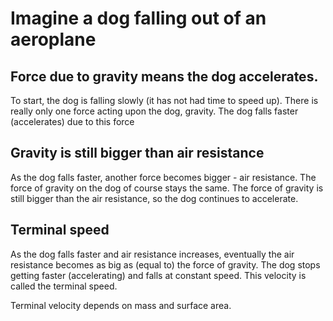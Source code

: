 # Imagine a dog falling out of an aeroplane

## Force due to gravity means the dog accelerates.
To start, the dog is falling slowly (it has not had time to speed up).
There is really only one force acting upon the dog, gravity.
The dog falls faster (accelerates) due to this force
## Gravity is still bigger than air resistance
As the dog falls faster, another force becomes bigger - air resistance.
The force of gravity on the dog of course stays the same.
The force of gravity is still bigger than the air resistance, so the dog continues to accelerate.
## Terminal speed
As the dog falls faster and air resistance increases, eventually the air resistance becomes as big as (equal to) the force of gravity.
The dog stops getting faster (accelerating) and falls at constant speed.
This velocity is called the terminal speed.

Terminal velocity depends on mass and surface area.